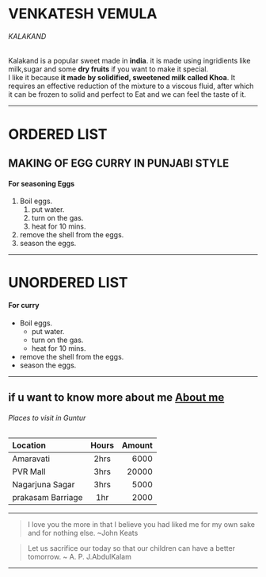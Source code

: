 # VENKATESH VEMULA
###### KALAKAND

Kalakand is a popular sweet made in **india**. it is made using ingridients like milk,sugar and some **dry fruits** if you want to make it special.<br>
 I like it because **it made by solidified, sweetened milk called Khoa**. It requires an effective reduction of the mixture to a viscous fluid, after which it can be frozen to solid and perfect to Eat and we can feel the taste of it.

---
# ORDERED LIST

## MAKING OF EGG CURRY IN PUNJABI STYLE

 #### For seasoning Eggs
1. Boil eggs.
   1. put water.
   2. turn on the gas.
   3. heat for 10 mins.
2. remove the shell from the eggs.
3. season the eggs.  

---
# UNORDERED LIST

#### For curry

* Boil eggs.
   * put water.
   * turn on the gas.
   * heat for 10 mins.
* remove the shell from the eggs.
* season the eggs.

 
---
 if u want to know more about me [About me](https://github.com/Vemula23/assignment2-Vemula/blob/main/AboutMe.md) 
 ---

 
 ###### Places to visit in Guntur
 
| Location  |      Hours    |  Amount |
|:----------|:-------------:|--------:|
|   Amaravati |   2hrs        |  6000   |   
|  PVR Mall |   3hrs       |  20000   |   
|  Nagarjuna Sagar |   3hrs        |  5000   |
| prakasam Barriage|    1hr        | 2000    |

---
> I love you the more in that I believe you had liked me for my own sake and for nothing else.
                                                                                          ~John Keats
                                                                                          
> Let us sacrifice our today so that our children can have a better tomorrow.
                     ~ A. P. J.AbdulKalam   
---                                                                                                            
